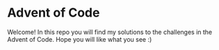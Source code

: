 # Advent of Code
Welcome! In this repo you will find my solutions to the challenges in the Advent of Code.
Hope you will like what you see :)
